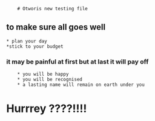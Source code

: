 		# Otworis new testing file 

## to make sure all goes well 
	* plan your day
	*stick to your budget

### it may be painful at first but at last it will pay off
		* you will be happy
		* you will be recognised
		* a lasting name will remain on earth under you

# Hurrrey ????!!!!